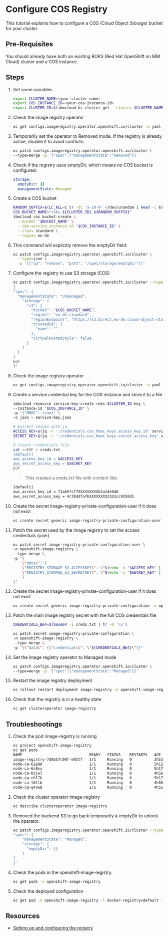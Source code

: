 # Configure COS Registry

This tutorial explains how to configure a COS (Cloud Object Storage) bucket for your cluster.

## Pre-Requisites

You should already have both an existing ROKS (Red Hat OpenShift on IBM Cloud) cluster and a COS instance.

## Steps

1. Set some variables

    ```sh
    export CLUSTER_NAME=<your-cluster-name>
    export COS_INSTANCE_ID=<your-cos-instance-id>
    export CLUSTER_ID=$(ibmcloud ks cluster get --cluster $CLUSTER_NAME --json | jq -r .id)
    ```

1. Check the image registry operator

    ```sh
    oc get configs.imageregistry.operator.openshift.io/cluster -o yaml
    ```

1. Temporarily set the operator to Removed mode.
   If the registry is already active, disable it to avoid conflicts:

    ```sh
    oc patch configs.imageregistry.operator.openshift.io/cluster \
    --type=merge -p '{"spec":{"managementState":"Removed"}}'
    ```

1. Check if the registry uses emptyDir, which means no COS bucket is configured:

    ```yaml
    storage:
      emptyDir: {}
      managementState: Managed
    ```

1. Create a COS bucket

    ```sh
    RANDOM_SUFFIX=$(LC_ALL=C tr -dc 'a-z0-9' </dev/urandom | head -c 6)
    COS_BUCKET_NAME="roks-${CLUSTER_ID}-${RANDOM_SUFFIX}"
    ibmcloud cos bucket-create \
      --bucket "$BUCKET_NAME" \
      --ibm-service-instance-id "$COS_INSTANCE_ID" \
      --class standard \
      --region eu-de
    ```

1. This command will explicitly remove the emptyDir field:

    ```sh
    oc patch configs.imageregistry.operator.openshift.io/cluster \
      --type=json \
      -p '[{"op": "remove", "path": "/spec/storage/emptyDir"}]'
    ```

1. Configure the registry to use S3 storage (COS)

    ```sh
    oc patch configs.imageregistry.operator.openshift.io/cluster --type=merge -p "$(cat <<EOF
    {
    "spec": {
      "managementState": "Unmanaged",
        "storage": {
          "s3": {
            "bucket": "$COS_BUCKET_NAME",
            "region": "eu-de-standard",
            "regionEndpoint": "https://s3.direct.eu-de.cloud-object-storage.appdomain.cloud",
            "trustedCA": {
              "name": ""
            },
            "virtualHostedStyle": false
          }
        }
      }
    }
    EOF
    )"
    ```

1. Check the image registry operator

    ```sh
    oc get configs.imageregistry.operator.openshift.io/cluster -o yaml
    ```

1. Create a service credential key for the COS instance and store it to a file

    ```sh
    ibmcloud resource service-key-create roks-$CLUSTER_ID-key \
    --instance-id "$COS_INSTANCE_ID" \
    -p '{"HMAC": true}' \
    -o json > service-key.json

    # Extract values with jq
    ACCESS_KEY=$(jq -r '.credentials.cos_hmac_keys.access_key_id' service-key.json)
    SECRET_KEY=$(jq -r '.credentials.cos_hmac_keys.secret_access_key' service-key.json)

    # Create credentials file
    cat <<EOF > creds.txt
    [default]
    aws_access_key_id = $ACCESS_KEY
    aws_secret_access_key = $SECRET_KEY
    EOF
    ```

    > This creates a creds.txt file with content like:

    ```sh
    [default]
    aws_access_key_id = f1ab5fcf7XXXXXXXXXb2a14e046
    aws_secret_access_key = 4c78ddfa763XXXXXXX23d1cc9350d1
    ```

1. Create the secret image-registry-private-configuration-user if it does not exist

    ```sh
    oc create secret generic image-registry-private-configuration-user -n openshift-image-registry
    ```

1. Patch the secret used by the image registry to set the access credentials (user)

    ```sh
    oc patch secret image-registry-private-configuration-user \
    -n openshift-image-registry \
    --type merge \
    -p "{
        \"data\": {
        \"REGISTRY_STORAGE_S3_ACCESSKEY\": \"$(echo -n "$ACCESS_KEY" | base64)\",
        \"REGISTRY_STORAGE_S3_SECRETKEY\": \"$(echo -n "$SECRET_KEY" | base64)\"
        }
    }"
    ```

1. Create the secret image-registry-private-configuration-user if it does not exist

    ```sh
    oc create secret generic image-registry-private-configuration -n openshift-image-registry
    ```

1. Patch the main image registry secret with the full COS credentials file

    ```sh
    CREDENTIALS_B64=$(base64 -i creds.txt | tr -d '\n')

    oc patch secret image-registry-private-configuration \
    -n openshift-image-registry \
    --type merge \
    -p "{\"data\": {\"credentials\": \"${CREDENTIALS_B64}\"}}"
    ```

1. Set the image registry operator to Managed mode

    ```sh
    oc patch configs.imageregistry.operator.openshift.io/cluster \
    --type=merge -p '{"spec":{"managementState":"Managed"}}'
    ```

1. Restart the image registry deployment

    ```sh
    oc rollout restart deployment image-registry -n openshift-image-registry
    ```

1. Check that the registry is in a healthy state

    ```sh
    oc get clusteroperator image-registry
    ```

## Troubleshootings

1. Check the pod image-registry is running

    ```sh
    oc project openshift-image-registry
    oc get pods
    NAME                              READY   STATUS    RESTARTS   AGE
    image-registry-7d8b57c98f-m92t7   1/1     Running   0          3h53m
    node-ca-62p88                     1/1     Running   0          5h12m
    node-ca-6s8vx                     1/1     Running   0          5h17m
    node-ca-b5jwl                     1/1     Running   0          4h56m
    node-ca-chl7k                     1/1     Running   0          5h17m
    node-ca-l6tlb                     1/1     Running   0          4h55m
    node-ca-q4vw8                     1/1     Running   0          4h55m
    ```

1. Check the cluster operator image-registry

    ```sh
    oc describe clusteroperator image-registry
    ```

1. Removed the backend S3 to go back temporarily à emptyDir to unlock the operator.

    ```sh
    oc patch configs.imageregistry.operator.openshift.io/cluster --type=merge -p '{
    "spec": {
        "managementState": "Managed",
        "storage": {
          "emptyDir": {}
        }
    }
    }'
    ```

1. Check the pods in the openshift-image-registry.

    ```sh
    oc get pods -n openshift-image-registry
    ```

1. Check the deployed configuration

    ```sh
    oc get pod -n openshift-image-registry -l docker-registry=default -o jsonpath='{.items[0].spec.containers[0].env}' | jq
    ```

## Resources

* [Setting up and configuring the registry](https://docs.redhat.com/en/documentation/openshift_container_platform/4.7/html/registry/setting-up-and-configuring-the-registry#configuring-registry-storage-aws-user-infrastructure)
